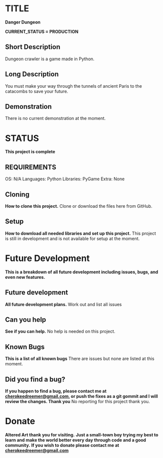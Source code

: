 # TITLE
**Danger Dungeon**

  **CURRENT_STATUS = PRODUCTION**
  
  ## Short Description
  Dungeon crawler is a game made in Python.
  
  ## Long Description
  You must make your way through the tunnels of ancient Paris to the catacombs to save your future.
  
  ## Demonstration
  There is no current demonstration at the moment.


# STATUS
**This project is complete**

  ## REQUIREMENTS
  OS: N/A
  Languages: Python
  Libraries: PyGame
  Extra: None

  ## Cloning
  **How to clone this project.**
  Clone or download the files here from GitHub.
  
  
  ## Setup
  **How to download all needed libraries and set up this project.**
  This project is still in development and is not available for setup at the moment.

# Future Development
**This is a breakdown of all future development including issues, bugs, and even new features.**

  ## Future development
  **All future development plans.**
  Work out and list all issues
  
  ## Can you help
  **See if you can help.**
  No help is needed on this project.

  ## Known Bugs
  **This is a list of all known bugs**
  There are issues but none are listed at this moment.
  
  ## Did you find a bug?
  **If you happen to find a bug, please contact me at cherokeedreemer@gmail.com, or push the fixes as a git gommit and I will review the changes. Thank you**
  No reporting for this project thank you.

# Donate
**Altered Art thank you for visiting.**
**Just a small-town boy trying my best to learn and make the world better every day through code and a good community.**
**If you wish to donate please contact me at cherokeedreemer@gmail.com**







